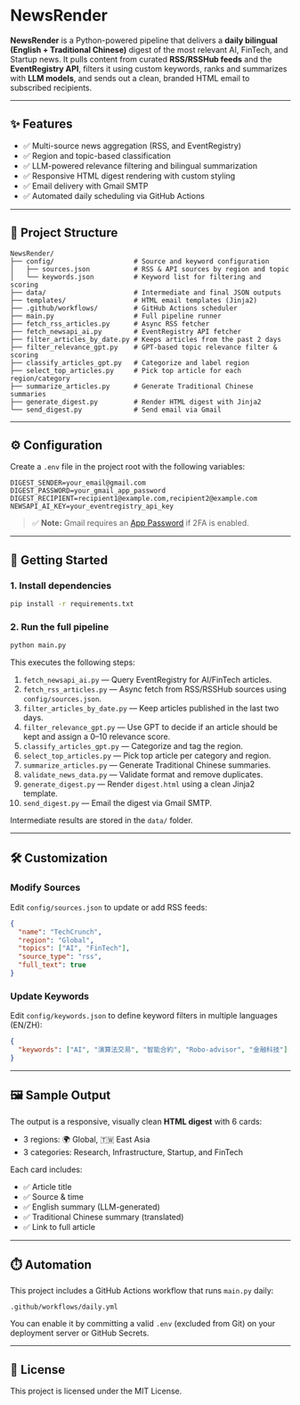 # NewsRender

**NewsRender** is a Python-powered pipeline that delivers a **daily bilingual (English + Traditional Chinese)** digest of the most relevant AI, FinTech, and Startup news. It pulls content from curated **RSS/RSSHub feeds** and the **EventRegistry API**, filters it using custom keywords, ranks and summarizes with **LLM models**, and sends out a clean, branded HTML email to subscribed recipients.

---

## ✨ Features

* ✅ Multi-source news aggregation (RSS, and EventRegistry)
* ✅ Region and topic-based classification
* ✅ LLM-powered relevance filtering and bilingual summarization
* ✅ Responsive HTML digest rendering with custom styling
* ✅ Email delivery with Gmail SMTP
* ✅ Automated daily scheduling via GitHub Actions

---

## 📁 Project Structure

```
NewsRender/
├── config/                    # Source and keyword configuration
│   ├── sources.json           # RSS & API sources by region and topic
│   └── keywords.json          # Keyword list for filtering and scoring
├── data/                      # Intermediate and final JSON outputs
├── templates/                 # HTML email templates (Jinja2)
├── .github/workflows/         # GitHub Actions scheduler
├── main.py                    # Full pipeline runner
├── fetch_rss_articles.py      # Async RSS fetcher
├── fetch_newsapi_ai.py        # EventRegistry API fetcher
├── filter_articles_by_date.py # Keeps articles from the past 2 days
├── filter_relevance_gpt.py    # GPT-based topic relevance filter & scoring
├── classify_articles_gpt.py   # Categorize and label region
├── select_top_articles.py     # Pick top article for each region/category
├── summarize_articles.py      # Generate Traditional Chinese summaries
├── generate_digest.py         # Render HTML digest with Jinja2
└── send_digest.py             # Send email via Gmail
```

---

## ⚙️ Configuration

Create a `.env` file in the project root with the following variables:

```env
DIGEST_SENDER=your_email@gmail.com
DIGEST_PASSWORD=your_gmail_app_password
DIGEST_RECIPIENT=recipient1@example.com,recipient2@example.com
NEWSAPI_AI_KEY=your_eventregistry_api_key
```

> ✅ **Note:** Gmail requires an [App Password](https://support.google.com/accounts/answer/185833?hl=en) if 2FA is enabled.

---

## 🚀 Getting Started

### 1. Install dependencies

```bash
pip install -r requirements.txt
```

### 2. Run the full pipeline

```bash
python main.py
```

This executes the following steps:

1. `fetch_newsapi_ai.py` — Query EventRegistry for AI/FinTech articles.
2. `fetch_rss_articles.py` — Async fetch from RSS/RSSHub sources using `config/sources.json`.
3. `filter_articles_by_date.py` — Keep articles published in the last two days.
4. `filter_relevance_gpt.py` — Use GPT to decide if an article should be kept and assign a 0–10 relevance score.
5. `classify_articles_gpt.py` — Categorize and tag the region.
6. `select_top_articles.py` — Pick top article per category and region.
7. `summarize_articles.py` — Generate Traditional Chinese summaries.
8. `validate_news_data.py` — Validate format and remove duplicates.
9. `generate_digest.py` — Render `digest.html` using a clean Jinja2 template.
10. `send_digest.py` — Email the digest via Gmail SMTP.

Intermediate results are stored in the `data/` folder.

---

## 🛠 Customization

### Modify Sources

Edit `config/sources.json` to update or add RSS feeds:

```json
{
  "name": "TechCrunch",
  "region": "Global",
  "topics": ["AI", "FinTech"],
  "source_type": "rss",
  "full_text": true
}
```

### Update Keywords

Edit `config/keywords.json` to define keyword filters in multiple languages (EN/ZH):

```json
{
  "keywords": ["AI", "演算法交易", "智能合約", "Robo-advisor", "金融科技"]
}
```

---

## 🖼 Sample Output

The output is a responsive, visually clean **HTML digest** with 6 cards:

* 3 regions: 🌍 Global, 🇹🇼 East Asia
* 3 categories: Research, Infrastructure, Startup, and FinTech

Each card includes:

* ✅ Article title
* ✅ Source & time
* ✅ English summary (LLM-generated)
* ✅ Traditional Chinese summary (translated)
* ✅ Link to full article

---

## ⏱️ Automation

This project includes a GitHub Actions workflow that runs `main.py` daily:

```
.github/workflows/daily.yml
```

You can enable it by committing a valid `.env` (excluded from Git) on your deployment server or GitHub Secrets.

---

## 📜 License

This project is licensed under the MIT License.
